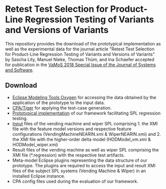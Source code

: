 # Retest Test Selection for Product-Line Regression Testing of Variants and Versions of Variants
This repository provides the download of the prototypical implementation as well as the experimental data for the journal article "Retest Test Selection for Product-Line Regression Testing of Variants and Versions of Variants" by Sascha Lity, Manuel Nieke, Thomas Thüm, and Ina Schaefer accepted for publication in the [VaMoS 2018 Special Issue of the Journal of Systems and Software](https://vamos2018.wordpress.com/special-issue/).

## Download
* [Eclipse Modeling Tools Oxygen](http://www.eclipse.org/downloads/packages/release/oxygen/3a/eclipse-modeling-tools) for accessing the data obtained by the application of the prototype to the input data.
* [CPA/Tiger](https://github.com/sosy-lab/cpachecker/tree/tigerIntegration) for applying the test-case generation.
* [Prototypical implementation](prototype.jar) of our framework facilitating SPL regression testing.
* [Input](Input) files of the vending machine and wiper SPL comprising 1. the XMI file with the feature model versions and respective feature configurations (VendingMachineNEARIN.xmi & WiperNEARIN.xmi) and 2. the XMI file with the higher-order delta model (HODModel_vm.xmi & HODModel_wiper.xmi)
* Result files of the vending machine as well as wiper SPL comprising the XMI file (*.regression) with the respective test artifacts.
* Meta-model Eclipse plugins representing the data structure of our prototype. The plugins are required to access the input and result XMI files of the subject SPL systems (Vending Machine & Wiper) in an installed Eclipse instance.
* CPA config files used during the evaluation of our framework.

